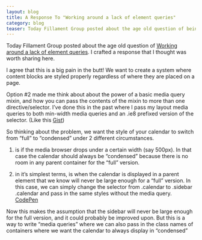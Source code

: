 ```yaml
---
layout: blog
title: A Response To "Working around a lack of element queries"
category: blog
teaser: Today Fillament Group posted about the age old question of being able to do queries of an object's container size, and adjusting the style based on that size. I crafted a response that I thought was worth sharing here.
---
```


Today Fillament Group posted about the age old question of [Working around a lack of element queries](http://filamentgroup.com/lab/element_query_workarounds/). I crafted a response that I thought was worth sharing here.

I agree that this is a big pain in the butt! We want to create a system where content blocks are styled properly regardless of where they are placed on a page.

Option #2 made me think about about the power of a basic media query mixin, and how you can pass the contents of the mixin to more than one directive/selector.  I’ve done this in the past where I pass my layout media queries to both min-width media queries and an .ie8 prefixed version of the selector. (Like this [Gist](https://gist.github.com/micahgodbolt/5406759))

So thinking about the problem, we want the style of your calendar to switch from “full” to “condensed” under 2 different circumstances.

1) is if the media browser drops under a certain width (say 500px). In that case the calendar should always be “condensed” because there is no room in any parent container for the “full” version.

2) in it’s simplest terms, is when the calendar is displayed in a parent element that we know will never be large enough for a “full” version. In this case, we can simply change the selector from .calendar to .sidebar .calendar and pass in the same styles without the media query.  [CodePen](http://codepen.io/micahgodbolt/pen/qjFnB)

Now this makes the assumption that the sidebar will never be large enough for the full version, and it could probably be improved upon. But this is a way to write “media queries” where we can also pass in the class names of containers where we want the calendar to always display in “condensed”
